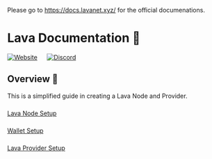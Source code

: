 Please go to https://docs.lavanet.xyz/ for the official documenations.

# Lava Documentation 📕

[![Website](https://img.shields.io/badge/WEBSITE-https%3A%2F%2Fdocs.lavanet.xyz-green?style=for-the-badge)](https://docs.lavanet.xyz) &emsp;  [![Discord](https://img.shields.io/discord/963778337904427018?color=green&logo=discord&logoColor=white&style=for-the-badge)](https://discord.gg/EKzbc6bx)

## Overview 🔎
This is a simplified guide in creating a Lava Node and Provider.

###
[Lava Node Setup](https://github.com/zachzwei/lava_docs/blob/main/docs/lava-blockchain/install-lava.md)

###
[Wallet Setup](https://github.com/zachzwei/lava_docs/blob/main/docs/lava-blockchain/wallet.md)

###
[Lava Provider Setup](https://github.com/zachzwei/lava_docs/blob/main/docs/provider/provider-tls.md)




